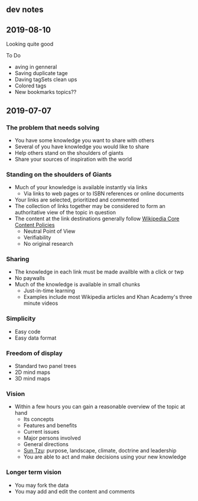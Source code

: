 ## dev notes


## 2019-08-10

Looking quite good

To Do

* aving in genneral
* Saving duplicate tage
* Daving tagSets clean ups
* Colored tags
* New bookmarks topics??


## 2019-07-07

### The problem that needs solving

* You have some knowledge you want to share with others
* Several of you have knowledge you would like to share
* Help others stand on the shoulders of giants
* Share your sources of inspiration with the world


### Standing on the shoulders of Giants

* Much of your knowledge is available instantly via links
	* Via links to web pages or to ISBN references or online documents
* Your links are selected, prioritized and commented
* The collection of links together may be considered to form an authoritative view of the topic in question
* The content at the link destinations generally follow [Wikipedia Core Content Policies]( https://en.wikipedia.org/wiki/Wikipedia:Core_content_policies )
	* Neutral Point of View
	* Verifiability
	* No original research


### Sharing

* The knowledge in each link must be made availble with a click or twp
* No paywalls
* Much of the knowledge is available in small chunks
	* Just-in-time learning
	* Examples include most Wikipedia articles and Khan Academy's three minute videos


### Simplicity

* Easy code
* Easy data format


### Freedom of display

* Standard two panel trees
* 2D mind maps
* 3D mind maps


### Vision

* Within a few hours you can gain a reasonable overview of the topic at hand
	* Its concepts
	* Features and benefits
	* Current issues
	* Major persons involved
	* General directions
	* [Sun Tzu]( https://medium.com/wardleymaps/on-being-lost-2ef5f05eb1ec ): purpose, landscape, climate, doctrine and leadership
	* You are able to act and make decisions using your new knowledge

### Longer term vision

* You may fork the data
* You may add and edit the content and comments
